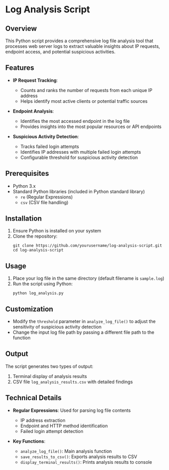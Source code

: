 # Log Analysis Script

## Overview
This Python script provides a comprehensive log file analysis tool that processes web server logs to extract valuable insights about IP requests, endpoint access, and potential suspicious activities.

## Features
- **IP Request Tracking**: 
  - Counts and ranks the number of requests from each unique IP address
  - Helps identify most active clients or potential traffic sources

- **Endpoint Analysis**:
  - Identifies the most accessed endpoint in the log file
  - Provides insights into the most popular resources or API endpoints

- **Suspicious Activity Detection**:
  - Tracks failed login attempts
  - Identifies IP addresses with multiple failed login attempts
  - Configurable threshold for suspicious activity detection

## Prerequisites
- Python 3.x
- Standard Python libraries (included in Python standard library)
  - `re` (Regular Expressions)
  - `csv` (CSV file handling)

## Installation
1. Ensure Python is installed on your system
2. Clone the repository:
   ```
   git clone https://github.com/yourusername/log-analysis-script.git
   cd log-analysis-script
   ```

## Usage
1. Place your log file in the same directory (default filename is `sample.log`)
2. Run the script using Python:
   ```
   python log_analysis.py
   ```

## Customization
- Modify the `threshold` parameter in `analyze_log_file()` to adjust the sensitivity of suspicious activity detection
- Change the input log file path by passing a different file path to the function

## Output
The script generates two types of output:
1. Terminal display of analysis results
2. CSV file `log_analysis_results.csv` with detailed findings

## Technical Details
- **Regular Expressions**: Used for parsing log file contents
  - IP address extraction
  - Endpoint and HTTP method identification
  - Failed login attempt detection

- **Key Functions**:
  - `analyze_log_file()`: Main analysis function
  - `save_results_to_csv()`: Exports analysis results to CSV
  - `display_terminal_results()`: Prints analysis results to console

